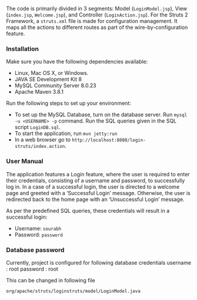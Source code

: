 The code is primarily divided in 3 segments: Model (`LoginModel.jsp`), View (`index.jsp`, `Welcome.jsp`), and Controller (`LoginAction.jsp`). 
For the Struts 2 Framework, a `struts.xml` file is made for configuration management. It maps all the actions to different routes as part of the wire-by-configuration feature.

### Installation
Make sure you have the following dependencies available:
* Linux, Mac OS X, or Windows.
* JAVA SE Development Kit 8
* MySQL Community Server 8.0.23
* Apache Maven 3.8.1

Run the following steps to set up your environment:
* To set up the MySQL Database, turn on the database server. Run `mysql -u <USERNAME> -p` command. Run the SQL queries given in the SQL script `LoginDB.sql`.
* To start the application, run `mvn jetty:run`
* In a web browser go to `http://localhost:8080/login-struts/index.action`.

### User Manual
The application features a Login feature, where the user is required to enter their credentials, consisting of a username and password, to successfully log in.
In a case of a successful login, the user is directed to a welcome page and greeted with a  ‘Successful Login’ message. Otherwise, the user is redirected back to the home page with an ‘Unsuccessful Login’ message. 

As per the predefined SQL queries, these credentials will result in a successful login:
* Username: `sourabh` 
* Password: `password` 

### Database password
Currently, project is configured for following database credentials 
username : root 
password : root  
 
This can be changed in following file
```aidl
org/apache/struts/loginstruts/model/LoginModel.java
```

